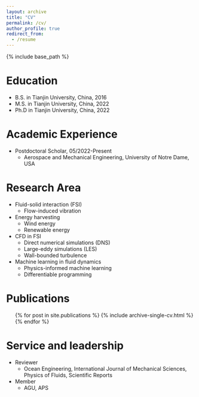 ```yaml
---
layout: archive
title: "CV"
permalink: /cv/
author_profile: true
redirect_from:
  - /resume
---
```


{% include base_path %}

Education
======
* B.S. in Tianjin University, China, 2016
* M.S. in Tianjin University, China, 2022
* Ph.D in Tianjin University, China, 2022

Academic Experience
======
* Postdoctoral Scholar, 05/2022-Present
  * Aerospace and Mechanical Engineering, University of Notre Dame, USA


  
Research Area
======
* Fluid-solid interaction (FSI)
  * Flow-induced vibration 
* Energy harvesting
  * Wind energy
  * Renewable energy
* CFD in FSI
  * Direct numerical simulations (DNS)
  * Large-eddy simulations (LES)
  * Wall-bounded turbulence
* Machine learning in fluid dynamics
  * Physics-informed machine learning
  * Differentiable programming

Publications
======
  <ul>{% for post in site.publications %}
    {% include archive-single-cv.html %}
  {% endfor %}</ul>
  
<!-- Talks
======
  <ul>{% for post in site.talks %}
    {% include archive-single-talk-cv.html %}
  {% endfor %}</ul> -->
  
<!-- Teaching
======
  <ul>{% for post in site.teaching %}
    {% include archive-single-cv.html %}
  {% endfor %}</ul> -->
  
Service and leadership
======
* Reviewer
  * Ocean Engineering, International Journal of Mechanical Sciences, Physics of Fluids, Scientific Reports
* Member
  * AGU, APS
